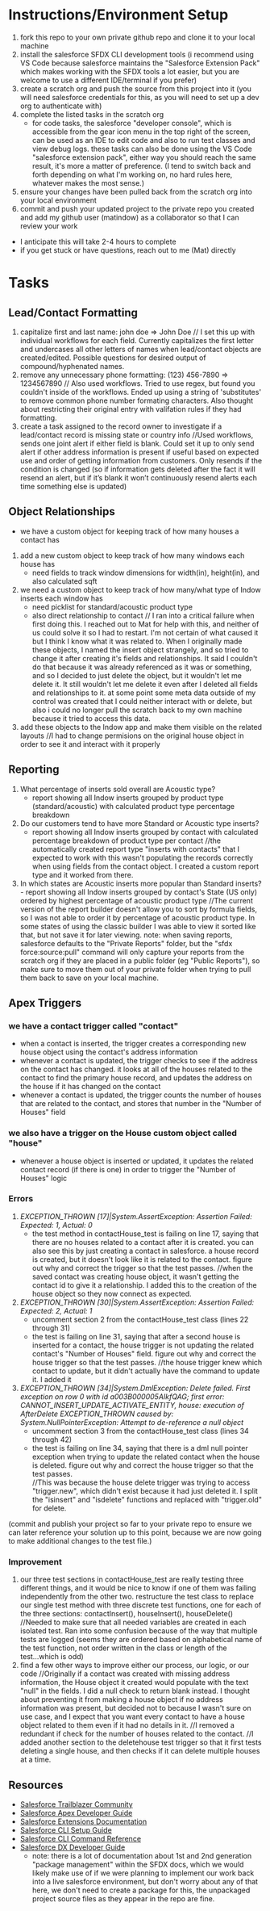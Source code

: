 # Instructions/Environment Setup

1. fork this repo to your own private github repo and clone it to your local machine
2. install the salesforce SFDX CLI development tools (i recommend using VS Code because salesforce maintains the "Salesforce Extension Pack" which makes working with the SFDX tools a lot easier, but you are welcome to use a different IDE/terminal if you prefer)
3. create a scratch org and push the source from this project into it (you will need salesforce credentials for this, as you will need to set up a dev org to authenticate with)
4. complete the listed tasks in the scratch org
   - for code tasks, the salesforce "developer console", which is accessible from the gear icon menu in the top right of the screen, can be used as an IDE to edit code and also to run test classes and view debug logs. these tasks can also be done using the VS Code "salesforce extension pack", either way you should reach the same result, it's more a matter of preference. (I tend to switch back and forth depending on what I'm working on, no hard rules here, whatever makes the most sense.)
5. ensure your changes have been pulled back from the scratch org into your local environment
6. commit and push your updated project to the private repo you created and add my github user (matindow) as a collaborator so that I can review your work

- I anticipate this will take 2-4 hours to complete
- if you get stuck or have questions, reach out to me (Mat) directly

# Tasks

## Lead/Contact Formatting

1. capitalize first and last name: john doe => John Doe
   // I set this up with individual workflows for each field. Currently capitalizes the first letter and undercases all other letters of names when lead/contact objects are created/edited. Possible questions for desired output of compound/hyphenated names.
2. remove any unnecessary phone formatting: (123) 456-7890 => 1234567890
   // Also used workflows. Tried to use regex, but found you couldn't inside of the workflows. Ended up using a string of 'substitutes' to remove common phone number formating characters. Also thought about restricting their original entry with valifation rules if they had formatting.
3. create a task assigned to the record owner to investigate if a lead/contact record is missing state or country info
   //Used workflows, sends one joint alert if either field is blank. Could set it up to only send alert if other address information is present if useful based on expected use and order of getting information from customers. Only resends if the condition is changed (so if information gets deleted after the fact it will resend an alert, but if it’s blank it won’t continuously resend alerts each time something else is updated)

## Object Relationships

- we have a custom object for keeping track of how many houses a contact has

1.  add a new custom object to keep track of how many windows each house has
    - need fields to track window dimensions for width(in), height(in), and also calculated sqft
2.  we need a custom object to keep track of how many/what type of Indow inserts each window has
    - need picklist for standard/acoustic product type
    - also direct relationship to contact
      // I ran into a critical failure when first doing this. I reached out to Mat for help with this, and neither of us could solve it so I had to restart. I'm not certain of what caused it but I think I know what it was related to. When I originally made these objects, I named the insert object strangely, and so tried to change it after creating it's fields and relationships. It said I couldn't do that because it was already referenced as it was or something, and so I decided to just delete the object, but it wouldn't let me delete it. It still wouldn't let me delete it even after I deleted all fields and relationships to it. at some point some meta data outside of my control was created that I could neither interact with or delete, but also i could no longer pull the scratch back to my own machine because it tried to access this data.
3.  add these objects to the Indow app and make them visible on the related layouts
    //I had to change permisions on the original house object in order to see it and interact with it properly

## Reporting

1. What percentage of inserts sold overall are Acoustic type?
   - report showing all Indow inserts grouped by product type (standard/acoustic) with calculated product type percentage breakdown
2. Do our customers tend to have more Standard or Acoustic type inserts?
   - report showing all Indow inserts grouped by contact with calculated percentage breakdown of product type per contact
     //the automatically created report type "inserts with contacts" that I expected to work with this wasn't populating the records correctly when using fields from the contact object. I created a custom report type and it worked from there.
3. In which states are Acoustic inserts more popular than Standard inserts? - report showing all Indow inserts grouped by contact's State (US only) ordered by highest percentage of acoustic product type
   //The current version of the report builder doesn't allow you to sort by formula fields, so I was not able to order it by percentage of acoustic product type. In some states of using the classic builder I was able to view it sorted like that, but not save it for later viewing.
   note: when saving reports, salesforce defaults to the "Private Reports" folder, but the "sfdx force:source:pull" command will only capture your reports from the scratch org if they are placed in a public folder (eg "Public Reports"), so make sure to move them out of your private folder when trying to pull them back to save on your local machine.

## Apex Triggers

### we have a contact trigger called "contact"

- when a contact is inserted, the trigger creates a corresponding new house object using the contact's address information
- whenever a contact is updated, the trigger checks to see if the address on the contact has changed. it looks at all of the houses related to the contact to find the primary house record, and updates the address on the house if it has changed on the contact
- whenever a contact is updated, the trigger counts the number of houses that are related to the contact, and stores that number in the "Number of Houses" field

### we also have a trigger on the House custom object called "house"

- whenever a house object is inserted or updated, it updates the related contact record (if there is one) in order to trigger the "Number of Houses" logic

### Errors

1. _EXCEPTION_THROWN [17]|System.AssertException: Assertion Failed: Expected: 1, Actual: 0_
   - the test method in contactHouse_test is failing on line 17, saying that there are no houses related to a contact after it is created. you can also see this by just creating a contact in salesforce. a house record is created, but it doesn't look like it is related to the contact. figure out why and correct the trigger so that the test passes.
     //when the saved contact was creating house object, it wasn't getting the contact id to give it a relationship. I added this to the creation of the house object so they now connect as expected.
2. _EXCEPTION_THROWN [30]|System.AssertException: Assertion Failed: Expected: 2, Actual: 1_
   - uncomment section 2 from the contactHouse_test class (lines 22 through 31)
   - the test is failing on line 31, saying that after a second house is inserted for a contact, the house trigger is not updating the related contact's "Number of Houses" field. figure out why and correct the house trigger so that the test passes.
     //the house trigger knew which contact to update, but it didn't actually have the command to update it. I added it
3. _EXCEPTION_THROWN [34]|System.DmlException: Delete failed. First exception on row 0 with id a003B000005AIkfQAG; first error: CANNOT_INSERT_UPDATE_ACTIVATE_ENTITY, house: execution of AfterDelete EXCEPTION_THROWN caused by: System.NullPointerException: Attempt to de-reference a null object_
   - uncomment section 3 from the contactHouse_test class (lines 34 through 42)
   - the test is failing on line 34, saying that there is a dml null pointer exception when trying to update the related contact when the house is deleted. figure out why and correct the house trigger so that the test passes.  
      //This was because the house delete trigger was trying to access "trigger.new", which didn't exist because it had just deleted it. I split the "isinsert" and "isdelete" functions and replaced with "trigger.old" for delete.

(commit and publish your project so far to your private repo to ensure we can later reference your solution up to this point, because we are now going to make additional changes to the test file.)

### Improvement

1. our three test sections in contactHouse_test are really testing three different things, and it would be nice to know if one of them was failing independently from the other two. restructure the test class to replace our single test method with three discrete test functions, one for each of the three sections: contactInsert(), houseInsert(), houseDelete()
   //Needed to make sure that all needed variables are created in each isolated test. Ran into some confusion because of the way that multiple tests are logged (seems they are ordered based on alphabetical name of the test function, not order written in the class or length of the test...which is odd)
2. find a few other ways to improve either our process, our logic, or our code
   //Originally if a contact was created with missing address information, the House object it created would populate with the text "null" in the fields. I did a null check to return blank instead. I thought about preventing it from making a house object if no address information was present, but decided not to because I wasn't sure on use case, and I expect that you want every contact to have a house object related to them even if it had no details in it.
   //I removed a redundant if check for the number of houses related to the contact.
   //I added another section to the deletehouse test trigger so that it first tests deleting a single house, and then checks if it can delete multiple houses at a time.

## Resources

- [Salesforce Trailblazer Community](https://trailblazers.salesforce.com)
- [Salesforce Apex Developer Guide](https://developer.salesforce.com/docs/atlas.en-us.apexcode.meta/apexcode/apex_dev_guide.htm)
- [Salesforce Extensions Documentation](https://developer.salesforce.com/tools/vscode/)
- [Salesforce CLI Setup Guide](https://developer.salesforce.com/docs/atlas.en-us.sfdx_setup.meta/sfdx_setup/sfdx_setup_intro.htm)
- [Salesforce CLI Command Reference](https://developer.salesforce.com/docs/atlas.en-us.sfdx_cli_reference.meta/sfdx_cli_reference/cli_reference.htm)
- [Salesforce DX Developer Guide](https://developer.salesforce.com/docs/atlas.en-us.sfdx_dev.meta/sfdx_dev/sfdx_dev_intro.htm)
  - note: there is a lot of documentation about 1st and 2nd generation "package management" within the SFDX docs, which we would likely make use of if we were planning to implement our work back into a live salesforce environment, but don't worry about any of that here, we don't need to create a package for this, the unpackaged project source files as they appear in the repo are fine.

